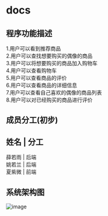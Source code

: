 # docs
## 程序功能描述  
1.用户可以看到推荐商品  
2.用户可以查找想要购买的偶像的商品  
3.用户可以将想要购买的商品加入购物车  
4.用户可以查看购物车  
5.用户可以查看商品的评价  
6.用户可以查看商品的详细信息  
7.用户可以查看自己喜欢的偶像的商品列表  
8.用户可以对已经购买的商品进行评价
## 成员分工(初步)  
姓名  |  分工
---- 
薛若雨  |  后端  
姚若兰  |  后端  
夏紫微  |  前端


## 系统架构图 
![image]([https://github.com/IdolStore1/docs/tree/master](https://github.com/IdolStore1/docs/blob/master/idolstore.jpg)https://github.com/IdolStore1/docs/blob/master/idolstore.jpg)

